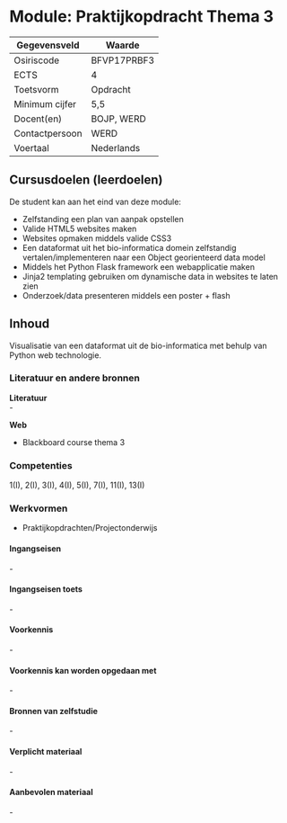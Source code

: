 # Module: Praktijkopdracht Thema 3

| Gegevensveld  | Waarde |
| ------------- | ------------- |
| Osiriscode  | BFVP17PRBF3 |
| ECTS  | 4 |
| Toetsvorm  | Opdracht |
| Minimum cijfer  | 5,5 |
| Docent(en)  | BOJP, WERD |
| Contactpersoon  | WERD |
| Voertaal  | Nederlands |

## Cursusdoelen (leerdoelen)

De student kan aan het eind van deze module:
- Zelfstanding een plan van aanpak opstellen
- Valide HTML5 websites maken
- Websites opmaken middels valide CSS3
- Een dataformat uit het bio-informatica domein zelfstandig vertalen/implementeren naar een Object georienteerd data model
- Middels het Python Flask framework een webapplicatie maken
- Jinja2 templating gebruiken om dynamische data in websites te laten zien
- Onderzoek/data presenteren middels een poster + flash

## Inhoud

Visualisatie van een dataformat uit de bio-informatica met behulp van Python web technologie.

### Literatuur en andere bronnen

**Literatuur**  
\- 

**Web**  
- Blackboard course thema 3

### Competenties
1(I), 2(I), 3(I), 4(I), 5(I), 7(I), 11(I), 13(I)

### Werkvormen  
- Praktijkopdrachten/Projectonderwijs  

#### Ingangseisen 
\- 

#### Ingangseisen toets
\- 

#### Voorkennis
\-

#### Voorkennis kan worden opgedaan met
\-

#### Bronnen van zelfstudie
\-

#### Verplicht materiaal
\-

#### Aanbevolen materiaal
\-

